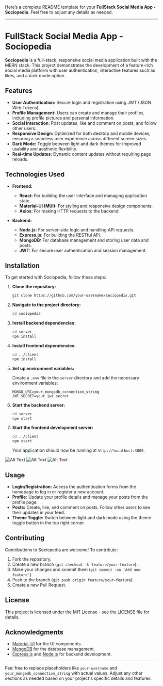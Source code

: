 Here’s a complete README template for your **FullStack Social Media App - Sociopedia**. Feel free to adjust any details as needed.

---

# FullStack Social Media App - Sociopedia

**Sociopedia** is a full-stack, responsive social media application built with the MERN stack. This project demonstrates the development of a feature-rich social media platform with user authentication, interactive features such as likes, and a dark mode option.

## Features

- **User Authentication:** Secure login and registration using JWT (JSON Web Tokens).
- **Profile Management:** Users can create and manage their profiles, including profile pictures and personal information.
- **Social Interaction:** Post updates, like and comment on posts, and follow other users.
- **Responsive Design:** Optimized for both desktop and mobile devices, ensuring a seamless user experience across different screen sizes.
- **Dark Mode:** Toggle between light and dark themes for improved usability and aesthetic flexibility.
- **Real-time Updates:** Dynamic content updates without requiring page reloads.

## Technologies Used

- **Frontend:**
  - **React:** For building the user interface and managing application state.
  - **Material-UI (MUI):** For styling and responsive design components.
  - **Axios:** For making HTTP requests to the backend.

- **Backend:**
  - **Node.js:** For server-side logic and handling API requests.
  - **Express.js:** For building the RESTful API.
  - **MongoDB:** For database management and storing user data and posts.
  - **JWT:** For secure user authentication and session management.

## Installation

To get started with Sociopedia, follow these steps:

1. **Clone the repository:**

   ```bash
   git clone https://github.com/your-username/sociopedia.git
   ```

2. **Navigate to the project directory:**

   ```bash
   cd sociopedia
   ```

3. **Install backend dependencies:**

   ```bash
   cd server
   npm install
   ```

4. **Install frontend dependencies:**

   ```bash
   cd ../client
   npm install
   ```

5. **Set up environment variables:**

   Create a `.env` file in the `server` directory and add the necessary environment variables:

   ```plaintext
   MONGO_URI=your_mongodb_connection_string
   JWT_SECRET=your_jwt_secret
   ```

6. **Start the backend server:**

   ```bash
   cd server
   npm start
   ```

7. **Start the frontend development server:**

   ```bash
   cd ../client
   npm start
   ```

   Your application should now be running at `http://localhost:3000`.


![Alt Text](images/sign_up.png)
![Alt Text](images/homepage&dashboard.png)
   ![Alt Text](images/database&workflow.png)


## Usage

- **Login/Registration:** Access the authentication forms from the homepage to log in or register a new account.
- **Profile:** Update your profile details and manage your posts from the profile page.
- **Posts:** Create, like, and comment on posts. Follow other users to see their updates in your feed.
- **Theme Toggle:** Switch between light and dark mode using the theme toggle button in the top right corner.

## Contributing

Contributions to Sociopedia are welcome! To contribute:

1. Fork the repository.
2. Create a new branch (`git checkout -b feature/your-feature`).
3. Make your changes and commit them (`git commit -am 'Add new feature'`).
4. Push to the branch (`git push origin feature/your-feature`).
5. Create a new Pull Request.

## License

This project is licensed under the MIT License - see the [LICENSE](LICENSE) file for details.

## Acknowledgments

- [Material-UI](https://mui.com/) for the UI components.
- [MongoDB](https://www.mongodb.com/) for the database management.
- [Express.js](https://expressjs.com/) and [Node.js](https://nodejs.org/) for backend development.

---

Feel free to replace placeholders like `your-username` and `your_mongodb_connection_string` with actual values. Adjust any other sections as needed based on your project's specific details and features.